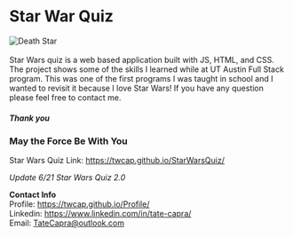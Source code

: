 # Star War Quiz

![Death Star](https://github.com/Twcap/StarWarsQuiz/blob/master/gitresource/deathStar.jpg)<br/><br/>
Star Wars quiz is a web based application built with JS, HTML, and CSS. The project shows some of the skills I learned while at UT Austin Full Stack program. This was one of the first programs I was taught in school and I wanted to revisit it because I love Star Wars! If you have any question please feel free to contact me.

<h5>Thank you</h5>

<h3>May the Force Be With You</h3>

Star Wars Quiz Link: https://twcap.github.io/StarWarsQuiz/

*Update 6/21 Star Wars Quiz 2.0*

<b>Contact Info</b> <br/>
Profile: https://twcap.github.io/Profile/ <br/>
Linkedin: https://www.linkedin.com/in/tate-capra/ <br/>
Email: TateCapra@outlook.com
